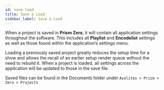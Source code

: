 ```yaml
---
id: save-load
title: Save & Load
sidebar_label: Save & Load
---
```


When a project is saved in **Prism Zero**, it will contain all application settings throughout the software. This includes all **Playlist** and **Encodelist** settings as well as those found within the application’s settings menu. 

Loading a previously saved project greatly reduces the setup time for a show and allows the recall of an earlier setup render queue without the need to rebuild it. When a project is loaded, all settings across the application will be updated to those in the save file. 

Saved files can be found in the Documents folder under `Avolites > Prism > Zero > Projects`